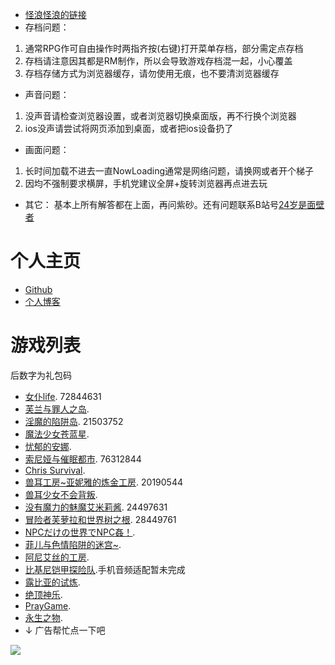 *   [怪浪怪浪的链接](https://qoaaa.com/1e8f961e43/c2bb69d00f/?placementName=default)
* 存档问题：
1. 通常RPG作可自由操作时两指齐按(右键)打开菜单存档，部分需定点存档
2. 存档请注意因其都是RM制作，所以会导致游戏存档混一起，小心覆盖
3. 存档存储方式为浏览器缓存，请勿使用无痕，也不要清浏览器缓存

* 声音问题：
1. 没声音请检查浏览器设置，或者浏览器切换桌面版，再不行换个浏览器
2. ios没声请尝试将网页添加到桌面，或者把ios设备扔了

* 画面问题：
1. 长时间加载不进去一直NowLoading通常是网络问题，请换网或者开个梯子
2. 因均不强制要求横屏，手机党建议全屏+旋转浏览器再点进去玩

* 其它：
基本上所有解答都在上面，再问紫砂。还有问题联系B站号[24岁是面壁者](https://space.bilibili.com/383769313/)

# 个人主页
*   [Github](https://github.com/amemei)
*   [个人博客](https://amemei.cc/)

# 游戏列表
后数字为礼包码
*   [女仆life](https://amemei.github.io/MaidLife/). 72844631
*   [芙兰与罪人之岛](https://amemei.github.io/FuranToZaininNoSima/index.html).
*   [淫魔的陷阱岛](https://amemei.github.io/TrapIsland/index.html). 21503752
*   [魔法少女苍蓝星](https://amemei.github.io/Cang-LAN-STAR/index.html).
*   [忧郁的安娜](https://amemei.github.io/melancholianna/index.html).
*   [索尼娅与催眠都市](https://amemei.github.io/HypnoticCity/index.html). 76312844
*   [Chris Survival](https://amemei.github.io/ChrisSurvival/index.html).
*   [兽耳工房~亚妮雅的炼金工房](https://amemei.github.io/AnimalEarWorkshop/index.html). 20190544
*   [兽耳少女不会背叛](https://amemei.github.io/Beasteargirl/index.html).
*   [没有魔力的魅魔艾米莉酱](https://amemei.github.io/Emily/index.html). 24497631
*   [冒险者芙萝拉和世界树之根](https://amemei.github.io/Yggdrasill/index.html). 28449761
*   [NPCだけの世界でNPC姦！](https://amemei.github.io/NPC/index.html).
*   [菲儿与色情陷阱的迷宫~](https://amemei.github.io/GUARDIANSTRAP/index.html).
*   [阿尼艾丝的工房](https://amemei.github.io/Anies/index.html).
*   [比基尼铠甲探险队](https://amemei.github.io/BikiniArmor/index.html).手机音频适配暂未完成
*   [露比亚的试炼](https://amemei.github.io/Rubia/index.html).
*   [绝顶神乐](https://amemei.github.io/Kagura/).
*   [PrayGame](https://amemei.github.io/PrayGame/).
*   [永生之物](https://amemei.github.io/Ambrosia/).
*  ↓ 广告帮忙点一下吧 


<a href="https://qoaaa.com/1e8f961e43/c19b075cc7/?placementName=default" target="-blank" title="广告advertise"> <img src="logo.jpg">


